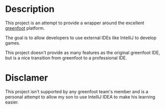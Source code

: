 # Description

This project is an attempt to provide a wrapper around the excellent [greenfoot](www.greenfoot.org) platform.

The goal is to allow developers to use external IDEs like IntelliJ to develop games.

This project doesn't provide as many features as the original greenfoot IDE, but is a nice transition from greenfoot to 
a professional IDE.

# Disclamer

This project isn't supported by any greenfoot team's member and is a personal attempt to allow my son to use IntelliJ 
IDEA to make his learning easier.
